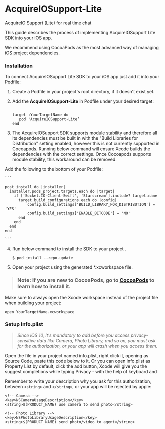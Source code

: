 # AcquireIOSupport-Lite

AcquireIO Support (Lite) for real time chat


This guide describes the process of implementing AcquireIOSupport Lite SDK into your iOS app.

We recommend using CocoaPods as the most advanced way of managing iOS project dependencies.

### Installation
To connect AcquireIOSupport Lite SDK to your iOS app just add it into your Podfile:

1) Create a Podfile in your project's root directory, if it doesn't exist yet.

2) Add the **AcquireIOSupport-Lite** in Podfile under your desired target:

   ```

   target :YourTargetName do
      pod 'AcquireIOSupport-Lite’
   end

   ```

3) The AcquireIOSupport SDK supports module stability and therefore all its dependencies must be built in with the "Build Libraries for Distribution" setting enabled, however this is not currently supported in Cocoapods. Running below command will ensure Xcode builds the dependencies with the correct settings. Once Cocoapods supports module stability, this workaround can be removed.

Add the following to the bottom of your Podfile: 

    ```

    post_install do |installer|
      installer.pods_project.targets.each do |target|
        if ['Socket.IO-Client-Swift', 'Starscream'].include? target.name
          target.build_configurations.each do |config|
              config.build_settings['BUILD_LIBRARY_FOR_DISTRIBUTION'] = 'YES'
              config.build_settings['ENABLE_BITCODE'] = 'NO'
          end
        end
      end
    end

    ```


4)  Run below command to install the SDK to your project .
        
        $ pod install --repo-update



5)  Open your project using the generated *.xcworkspace file.


>  ###   **Note:** If you are new to CocoaPods, go to [CocoaPods](https://cocoapods.org/) to learn how to install it.


Make sure to always open the Xcode workspace instead of the project file when building your project:


```
open YourTargetName.xcworkspace
```

### Setup Info.plist

>  *Since iOS 10, it's mandatory to add before you access privacy-sensitive data like Camera, Photo Library, and so on, you must ask for the authorization, or your app will crash when you access them.*

Open the file in your project named info.plist, right click it, opening as Source Code, paste this code below to it. Or you can open info.plist as Property List by default, click the add button, Xcode will give you the suggest completions while typing Privacy - with the help of keyboard and

Remember to write your description why you ask for this authorization, between ```<string>``` and ```</string>```, or your app will be rejected by apple:
```
<!-- Camera -->
<key>NSCameraUsageDescription</key>
<string>$(PRODUCT_NAME) use camera to send photo</string>

<!-- Photo Library -->
<key>NSPhotoLibraryUsageDescription</key>
<string>$(PRODUCT_NAME) send photo/video to agent</string>

```
